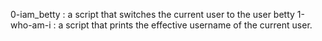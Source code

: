 0-iam_betty : a script that switches the current user to the user betty
1-who-am-i : a script that prints the effective username of the current user.
